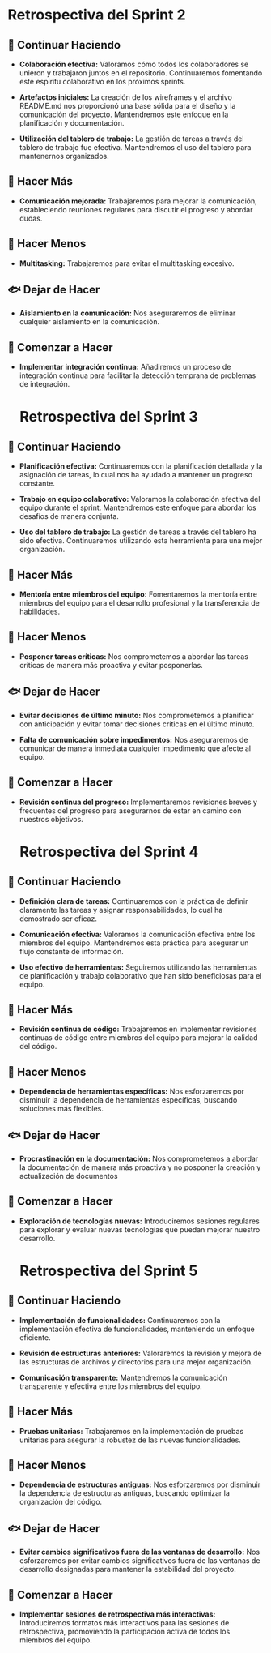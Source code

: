    # Retrospectiva del Sprint 2

## 🌟 Continuar Haciendo

-   **Colaboración efectiva:** Valoramos cómo todos los colaboradores se unieron
    y trabajaron juntos en el repositorio. Continuaremos fomentando este
    espíritu colaborativo en los próximos sprints.

-   **Artefactos iniciales:** La creación de los wireframes y el archivo
    README.md nos proporcionó una base sólida para el diseño y la comunicación
    del proyecto. Mantendremos este enfoque en la planificación y documentación.

-   **Utilización del tablero de trabajo:** La gestión de tareas a través del
    tablero de trabajo fue efectiva. Mantendremos el uso del tablero para
    mantenernos organizados.

## 🐙 Hacer Más

-   **Comunicación mejorada:** Trabajaremos para mejorar la comunicación,
    estableciendo reuniones regulares para discutir el progreso y abordar dudas.

## 🦀 Hacer Menos

-   **Multitasking:** Trabajaremos para evitar el multitasking excesivo.

## 🐟 Dejar de Hacer

-   **Aislamiento en la comunicación:** Nos aseguraremos de eliminar cualquier
    aislamiento en la comunicación.

## 🐚 Comenzar a Hacer

-   **Implementar integración continua:** Añadiremos un proceso de integración
    continua para facilitar la detección temprana de problemas de integración.

    # Retrospectiva del Sprint 3
    
 ## 🌟 Continuar Haciendo
 
-   **Planificación efectiva:** Continuaremos con la planificación detallada y la asignación de tareas, lo cual nos ha ayudado a mantener un progreso constante.

-   **Trabajo en equipo colaborativo:** Valoramos la colaboración efectiva del equipo durante el sprint. Mantendremos este enfoque para abordar los desafíos de manera conjunta.

-   **Uso del tablero de trabajo:** La gestión de tareas a través del tablero ha sido efectiva. Continuaremos utilizando esta herramienta para una mejor organización.
  
 ## 🐙 Hacer Más
 
-   **Mentoría entre miembros del equipo:** Fomentaremos la mentoría entre miembros del equipo para el desarrollo profesional y la transferencia de habilidades.
  
 ## 🦀 Hacer Menos
 
-   **Posponer tareas críticas:** Nos comprometemos a abordar las tareas críticas de manera más proactiva y evitar posponerlas.
  
 ## 🐟 Dejar de Hacer
 
-   **Evitar decisiones de último minuto:** Nos comprometemos a planificar con anticipación y evitar tomar decisiones críticas en el último minuto.
  
-   **Falta de comunicación sobre impedimentos:** Nos aseguraremos de comunicar de manera inmediata cualquier impedimento que afecte al equipo.
  
 ## 🐚 Comenzar a Hacer
-   **Revisión continua del progreso:** Implementaremos revisiones breves y frecuentes del progreso para asegurarnos de estar en camino con nuestros objetivos.
  
    # Retrospectiva del Sprint 4
    
 ## 🌟 Continuar Haciendo
 
-   **Definición clara de tareas:** Continuaremos con la práctica de definir claramente las tareas y asignar responsabilidades, lo cual ha demostrado ser eficaz.

-   **Comunicación efectiva:** Valoramos la comunicación efectiva entre los miembros del equipo. Mantendremos esta práctica para asegurar un flujo constante de información.

-   **Uso efectivo de herramientas:** Seguiremos utilizando las herramientas de planificación y trabajo colaborativo que han sido beneficiosas para el equipo.
  
 ## 🐙 Hacer Más
 
-   **Revisión continua de código:** Trabajaremos en implementar revisiones continuas de código entre miembros del equipo para mejorar la calidad del código.
  
 ## 🦀 Hacer Menos
 
-   **Dependencia de herramientas específicas:** Nos esforzaremos por disminuir la dependencia de herramientas específicas, buscando soluciones más flexibles.
  
 ## 🐟 Dejar de Hacer
 
-   **Procrastinación en la documentación:** Nos comprometemos a abordar la documentación de manera más proactiva y no posponer la creación y actualización de documentos
  
 ## 🐚 Comenzar a Hacer
-   **Exploración de tecnologías nuevas:** Introduciremos sesiones regulares para explorar y evaluar nuevas tecnologías que puedan mejorar nuestro desarrollo.

    # Retrospectiva del Sprint 5
    
 ## 🌟 Continuar Haciendo
 
-   **Implementación de funcionalidades:** Continuaremos con la implementación efectiva de funcionalidades, manteniendo un enfoque eficiente.
  
-   **Revisión de estructuras anteriores:** Valoraremos la revisión y mejora de las estructuras de archivos y directorios para una mejor organización.

-   **Comunicación transparente:** Mantendremos la comunicación transparente y efectiva entre los miembros del equipo.
  
 ## 🐙 Hacer Más
 
-   **Pruebas unitarias:** Trabajaremos en la implementación de pruebas unitarias para asegurar la robustez de las nuevas funcionalidades.
  
 ## 🦀 Hacer Menos
 
-   **Dependencia de estructuras antiguas:** Nos esforzaremos por disminuir la dependencia de estructuras antiguas, buscando optimizar la organización del código.
  
 ## 🐟 Dejar de Hacer
 
-   **Evitar cambios significativos fuera de las ventanas de desarrollo:** Nos esforzaremos por evitar cambios significativos fuera de las ventanas de desarrollo designadas para mantener la estabilidad del proyecto.
  
 ## 🐚 Comenzar a Hacer
 
-   **Implementar sesiones de retrospectiva más interactivas:** Introduciremos formatos más interactivos para las sesiones de retrospectiva, promoviendo la participación activa de todos los miembros del equipo.


